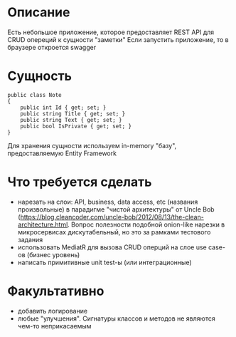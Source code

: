 # Описание

Есть небольшое приложение, которое предоставляет REST API для CRUD опереций к сущности "заметки"
Если запустить приложение, то в браузере откроется swagger

# Сущность

```
public class Note
{
    public int Id { get; set; }
    public string Title { get; set; }
    public string Text { get; set; }
    public bool IsPrivate { get; set; }
}
```

Для хранения сущности используем in-memory "базу", предоставляемую Entity Framework

# Что требуется сделать
- нарезать на слои: API, business, data access, etc (названия произвольные) в парадигме "чистой архитектуры" от Uncle Bob (https://blog.cleancoder.com/uncle-bob/2012/08/13/the-clean-architecture.html. Вопрос полезности подобной onion-like нарезки в микросервисах дискутабельный, но это за рамками тестового задания
- использовать MediatR для вызова CRUD оперций на слое use case-ов (бизнес уровень)
- написать примитивные unit test-ы (или интеграционные)


# Факультативно
- добавить логирование
- любые "улучшения". Сигнатуры классов и методов не являются чем-то неприкасаемым
